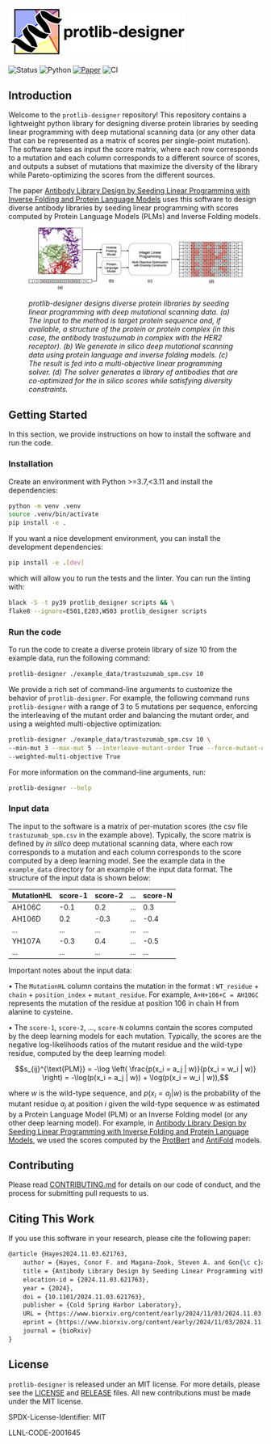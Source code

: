 <div align="left">
  <h2>
    <picture>
    <source media="(prefers-color-scheme: dark)" srcset="images/protlib-designer-logo-name-dark.png" width="350">
    <source media="(prefers-color-scheme: light)" srcset="images/protlib-designer-logo-name-light.png" width="350">
    <img alt="protlib-designer" src="images/protlib-designer-logo-name-light.png" width="350">
    </picture>
  </h2>
</div>

![Status](https://img.shields.io/badge/Status-Active-green.svg)
![Python](https://img.shields.io/badge/Python-3.9-blue.svg)
[![Paper](https://img.shields.io/badge/Paper-Download-green.svg)](https://www.biorxiv.org/content/10.1101/2024.11.03.621763v1)
![CI](https://github.com/LLNL/protlib-designer/actions/workflows/ci.yml/badge.svg)

## Introduction

Welcome to the `protlib-designer` repository! This repository contains a lightweight python library for designing diverse protein libraries by seeding linear programming with deep mutational scanning data (or any other data that can be represented as a matrix of scores per single-point mutation). The software takes as input the score matrix, where each row corresponds to a mutation and each column corresponds to a different source of scores, and outputs a subset of mutations that maximize the diversity of the library while Pareto-optimizing the scores from the different sources.

The paper [Antibody Library Design by Seeding Linear Programming with Inverse Folding and Protein Language Models](https://www.biorxiv.org/content/10.1101/2024.11.03.621763v1) uses this software to design diverse antibody libraries by seeding linear programming with scores computed by Protein Language Models (PLMs) and Inverse Folding models.

<figure>
<img src="images/method_diagram.png" width="800">
<figcaption>
<p class="figure-caption text-center">
<em> protlib-designer designs diverse protein libraries by seeding linear programming with deep mutational scanning data. (a) The input to the method is target protein sequence and, if available, a structure of the protein or protein complex (in this case, the antibody trastuzumab in complex with the HER2 receptor). (b) We generate in silico deep mutational scanning data using protein language and inverse folding models. (c) The result is fed into a multi-objective linear programming solver. (d) The solver generates a library of antibodies that are co-optimized for the in silico scores while satisfying diversity constraints. 
</em>
</p>
</figcaption>
</figure>

## Getting Started

In this section, we provide instructions on how to install the software and run the code.

### Installation

Create an environment with Python >=3.7,<3.11 and install the dependencies:
```bash
python -m venv .venv
source .venv/bin/activate
pip install -e .
```

If you want a nice development environment, you can install the development dependencies:
```bash
pip install -e .[dev]
```
which will allow you to run the tests and the linter. You can run the linting with:
```bash
black -S -t py39 protlib_designer scripts && \
flake8 --ignore=E501,E203,W503 protlib_designer scripts
```

### Run the code

To run the code to create a diverse protein library of size 10 from the example data, run the following command:

```bash
protlib-designer ./example_data/trastuzumab_spm.csv 10
```

We provide a rich set of command-line arguments to customize the behavior of `protlib-designer`. For example, the following command runs `protlib-designer` with a range of 3 to 5 mutations per sequence, enforcing the interleaving of the mutant order and balancing the mutant order, and using a weighted multi-objective optimization:

```bash
protlib-designer ./example_data/trastuzumab_spm.csv 10 \
--min-mut 3 --max-mut 5 --interleave-mutant-order True --force-mutant-order-balance True \
--weighted-multi-objective True
```

For more information on the command-line arguments, run:

```bash
protlib-designer --help
```

### Input data

The input to the software is a matrix of per-mutation scores (the csv file `trastuzumab_spm.csv` in the example above). Typically, the score matrix is defined by *in silico* deep mutational scanning data, where each row corresponds to a mutation and each column corresponds to the score computed by a deep learning model. See the example data in the `example_data` directory for an example of the input data format. The structure of the input data is shown below:

| MutationHL | score-1 | score-2 | ... | score-N |
|------------|--------|--------|-----|--------|
| AH106C     | -0.1    | 0.2    | ... | 0.3    |
| AH106D     | 0.2    | -0.3    | ... | -0.4    |
| ...        | ...    | ...    | ... | ...    |
| YH107A     | -0.3    | 0.4    | ... | -0.5    |
| ...        | ...    | ...    | ... | ...    |

Important notes about the input data:

• The `MutationHL` column contains the mutation in the format : `WT_residue` + `chain` + `position_index` + `mutant_residue`. For example, `A+H+106+C = AH106C` represents the mutation of the residue at position 106 in chain H from alanine to cysteine.

• The `score-1`, `score-2`, ..., `score-N` columns contain the scores computed by the deep learning models for each mutation. Typically, the scores are the negative log-likelihoods ratios of the mutant residue and the wild-type residue, computed by the deep learning model: 

```math
s_{ij}^{\text{PLM}} =  -\log \left( \frac{p(x_i = a_j | w)}{p(x_i = w_i | w)} \right) =  -\log(p(x_i = a_j | w)) + \log(p(x_i = w_i | w)),
```

where $w$ is the wild-type sequence, and $p(x_i = a_j | w)$ is the probability of the mutant residue $a_j$ at position $i$ given the wild-type sequence $w$ as estimated by a Protein Language Model (PLM) or an Inverse Folding model (or any other deep learning model). For example, in [Antibody Library Design by Seeding Linear Programming with Inverse Folding and Protein Language Models](https://www.biorxiv.org/content/10.1101/2024.11.03.621763v1), we used the scores computed by the [ProtBert](https://pubmed.ncbi.nlm.nih.gov/34232869/) and [AntiFold](https://arxiv.org/abs/2405.03370) models.

## Contributing

Please read [CONTRIBUTING.md](./CONTRIBUTING.md) for details on our code of conduct, and the process for submitting pull requests to us.

## Citing This Work

If you use this software in your research, please cite the following paper:

```latex
@article {Hayes2024.11.03.621763,
	author = {Hayes, Conor F. and Magana-Zook, Steven A. and Gon{\c c}alves, Andre and Solak, Ahmet Can and Faissol, Daniel and Landajuela, Mikel},
	title = {Antibody Library Design by Seeding Linear Programming with Inverse Folding and Protein Language Models},
	elocation-id = {2024.11.03.621763},
	year = {2024},
	doi = {10.1101/2024.11.03.621763},
	publisher = {Cold Spring Harbor Laboratory},
	URL = {https://www.biorxiv.org/content/early/2024/11/03/2024.11.03.621763},
	eprint = {https://www.biorxiv.org/content/early/2024/11/03/2024.11.03.621763.full.pdf},
	journal = {bioRxiv}
}
```

## License

`protlib-designer` is released under an MIT license. For more details, please see the
[LICENSE](./LICENSE) and [RELEASE](./RELEASE) files. All new contributions must be made under the MIT license.

SPDX-License-Identifier: MIT

LLNL-CODE-2001645